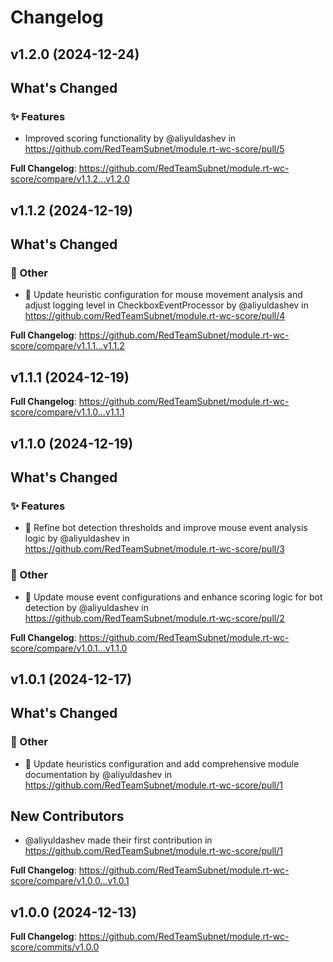 # Changelog

## v1.2.0 (2024-12-24)

<!-- Release notes generated using configuration in .github/release.yml at v1.2.0 -->

## What's Changed
### ✨ Features
* Improved scoring functionality by @aliyuldashev in https://github.com/RedTeamSubnet/module.rt-wc-score/pull/5


**Full Changelog**: https://github.com/RedTeamSubnet/module.rt-wc-score/compare/v1.1.2...v1.2.0

## v1.1.2 (2024-12-19)

<!-- Release notes generated using configuration in .github/release.yml at v1.1.2 -->

## What's Changed
### 💬 Other
* 🔧 Update heuristic configuration for mouse movement analysis and adjust logging level in CheckboxEventProcessor by @aliyuldashev in https://github.com/RedTeamSubnet/module.rt-wc-score/pull/4


**Full Changelog**: https://github.com/RedTeamSubnet/module.rt-wc-score/compare/v1.1.1...v1.1.2

## v1.1.1 (2024-12-19)

<!-- Release notes generated using configuration in .github/release.yml at v1.1.1 -->



**Full Changelog**: https://github.com/RedTeamSubnet/module.rt-wc-score/compare/v1.1.0...v1.1.1

## v1.1.0 (2024-12-19)

<!-- Release notes generated using configuration in .github/release.yml at v1.1.0 -->

## What's Changed
### ✨ Features
* 🔧 Refine bot detection thresholds and improve mouse event analysis logic by @aliyuldashev in https://github.com/RedTeamSubnet/module.rt-wc-score/pull/3
### 💬 Other
* 🔧 Update mouse event configurations and enhance scoring logic for bot detection by @aliyuldashev in https://github.com/RedTeamSubnet/module.rt-wc-score/pull/2


**Full Changelog**: https://github.com/RedTeamSubnet/module.rt-wc-score/compare/v1.0.1...v1.1.0

## v1.0.1 (2024-12-17)

<!-- Release notes generated using configuration in .github/release.yml at v1.0.1 -->

## What's Changed
### 💬 Other
* 📝 Update heuristics configuration and add comprehensive module documentation by @aliyuldashev in https://github.com/RedTeamSubnet/module.rt-wc-score/pull/1

## New Contributors
* @aliyuldashev made their first contribution in https://github.com/RedTeamSubnet/module.rt-wc-score/pull/1

**Full Changelog**: https://github.com/RedTeamSubnet/module.rt-wc-score/compare/v1.0.0...v1.0.1

## v1.0.0 (2024-12-13)

<!-- Release notes generated using configuration in .github/release.yml at v1.0.0 -->



**Full Changelog**: https://github.com/RedTeamSubnet/module.rt-wc-score/commits/v1.0.0
